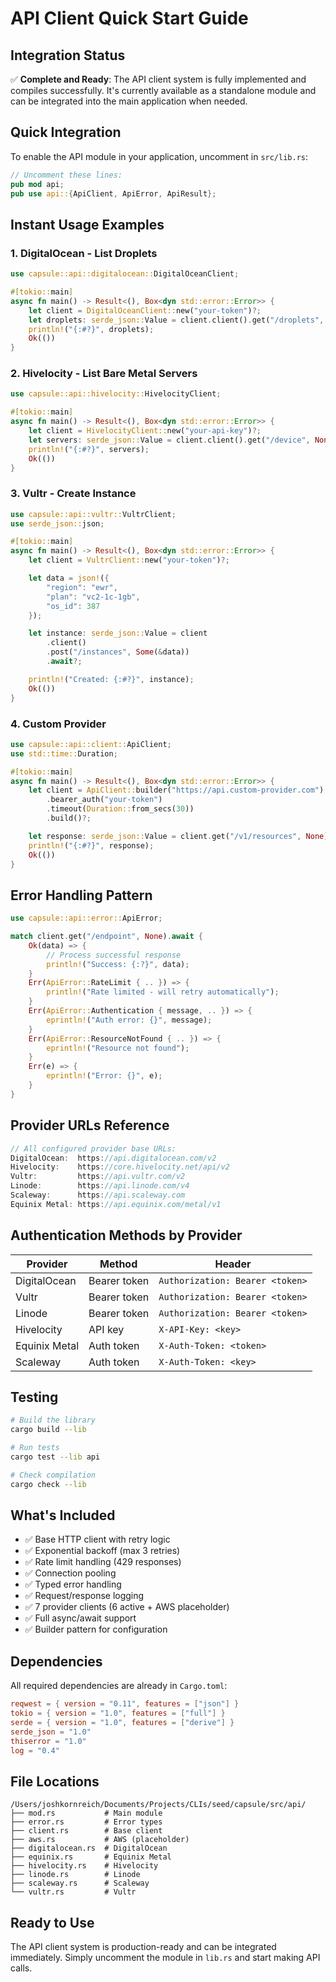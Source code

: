 # API Client Quick Start Guide

## Integration Status

✅ **Complete and Ready**: The API client system is fully implemented and compiles successfully. It's currently available as a standalone module and can be integrated into the main application when needed.

## Quick Integration

To enable the API module in your application, uncomment in `src/lib.rs`:

```rust
// Uncomment these lines:
pub mod api;
pub use api::{ApiClient, ApiError, ApiResult};
```

## Instant Usage Examples

### 1. DigitalOcean - List Droplets

```rust
use capsule::api::digitalocean::DigitalOceanClient;

#[tokio::main]
async fn main() -> Result<(), Box<dyn std::error::Error>> {
    let client = DigitalOceanClient::new("your-token")?;
    let droplets: serde_json::Value = client.client().get("/droplets", None).await?;
    println!("{:#?}", droplets);
    Ok(())
}
```

### 2. Hivelocity - List Bare Metal Servers

```rust
use capsule::api::hivelocity::HivelocityClient;

#[tokio::main]
async fn main() -> Result<(), Box<dyn std::error::Error>> {
    let client = HivelocityClient::new("your-api-key")?;
    let servers: serde_json::Value = client.client().get("/device", None).await?;
    println!("{:#?}", servers);
    Ok(())
}
```

### 3. Vultr - Create Instance

```rust
use capsule::api::vultr::VultrClient;
use serde_json::json;

#[tokio::main]
async fn main() -> Result<(), Box<dyn std::error::Error>> {
    let client = VultrClient::new("your-token")?;

    let data = json!({
        "region": "ewr",
        "plan": "vc2-1c-1gb",
        "os_id": 387
    });

    let instance: serde_json::Value = client
        .client()
        .post("/instances", Some(&data))
        .await?;

    println!("Created: {:#?}", instance);
    Ok(())
}
```

### 4. Custom Provider

```rust
use capsule::api::client::ApiClient;
use std::time::Duration;

#[tokio::main]
async fn main() -> Result<(), Box<dyn std::error::Error>> {
    let client = ApiClient::builder("https://api.custom-provider.com")
        .bearer_auth("your-token")
        .timeout(Duration::from_secs(30))
        .build()?;

    let response: serde_json::Value = client.get("/v1/resources", None).await?;
    println!("{:#?}", response);
    Ok(())
}
```

## Error Handling Pattern

```rust
use capsule::api::error::ApiError;

match client.get("/endpoint", None).await {
    Ok(data) => {
        // Process successful response
        println!("Success: {:?}", data);
    }
    Err(ApiError::RateLimit { .. }) => {
        println!("Rate limited - will retry automatically");
    }
    Err(ApiError::Authentication { message, .. }) => {
        eprintln!("Auth error: {}", message);
    }
    Err(ApiError::ResourceNotFound { .. }) => {
        eprintln!("Resource not found");
    }
    Err(e) => {
        eprintln!("Error: {}", e);
    }
}
```

## Provider URLs Reference

```rust
// All configured provider base URLs:
DigitalOcean:  https://api.digitalocean.com/v2
Hivelocity:    https://core.hivelocity.net/api/v2
Vultr:         https://api.vultr.com/v2
Linode:        https://api.linode.com/v4
Scaleway:      https://api.scaleway.com
Equinix Metal: https://api.equinix.com/metal/v1
```

## Authentication Methods by Provider

| Provider | Method | Header |
|----------|--------|--------|
| DigitalOcean | Bearer token | `Authorization: Bearer <token>` |
| Vultr | Bearer token | `Authorization: Bearer <token>` |
| Linode | Bearer token | `Authorization: Bearer <token>` |
| Hivelocity | API key | `X-API-Key: <key>` |
| Equinix Metal | Auth token | `X-Auth-Token: <token>` |
| Scaleway | Auth token | `X-Auth-Token: <key>` |

## Testing

```bash
# Build the library
cargo build --lib

# Run tests
cargo test --lib api

# Check compilation
cargo check --lib
```

## What's Included

- ✅ Base HTTP client with retry logic
- ✅ Exponential backoff (max 3 retries)
- ✅ Rate limit handling (429 responses)
- ✅ Connection pooling
- ✅ Typed error handling
- ✅ Request/response logging
- ✅ 7 provider clients (6 active + AWS placeholder)
- ✅ Full async/await support
- ✅ Builder pattern for configuration

## Dependencies

All required dependencies are already in `Cargo.toml`:
```toml
reqwest = { version = "0.11", features = ["json"] }
tokio = { version = "1.0", features = ["full"] }
serde = { version = "1.0", features = ["derive"] }
serde_json = "1.0"
thiserror = "1.0"
log = "0.4"
```

## File Locations

```
/Users/joshkornreich/Documents/Projects/CLIs/seed/capsule/src/api/
├── mod.rs           # Main module
├── error.rs         # Error types
├── client.rs        # Base client
├── aws.rs           # AWS (placeholder)
├── digitalocean.rs  # DigitalOcean
├── equinix.rs       # Equinix Metal
├── hivelocity.rs    # Hivelocity
├── linode.rs        # Linode
├── scaleway.rs      # Scaleway
└── vultr.rs         # Vultr
```

## Ready to Use

The API client system is production-ready and can be integrated immediately. Simply uncomment the module in `lib.rs` and start making API calls.
